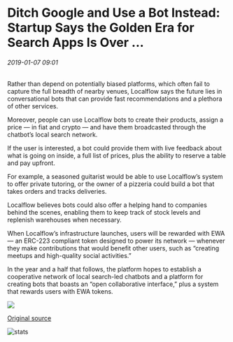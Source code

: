 # Ditch Google and Use a Bot Instead: Startup Says the Golden Era for Search Apps Is Over ...

###### 2019-01-07 09:01

Rather than depend on potentially biased platforms, which often fail to capture the full breadth of nearby venues, Localflow says the future lies in conversational bots that can provide fast recommendations and a plethora of other services.

Moreover, people can use Localflow bots to create their products, assign a price — in fiat and crypto — and have them broadcasted through the chatbot’s local search network.

If the user is interested, a bot could provide them with live feedback about what is going on inside, a full list of prices, plus the ability to reserve a table and pay upfront.

For example, a seasoned guitarist would be able to use Localflow’s system to offer private tutoring, or the owner of a pizzeria could build a bot that takes orders and tracks deliveries.

Localflow believes bots could also offer a helping hand to companies behind the scenes, enabling them to keep track of stock levels and replenish warehouses when necessary.

When Localflow’s infrastructure launches, users will be rewarded with EWA — an ERC-223 compliant token designed to power its network — whenever they make contributions that would benefit other users, such as “creating meetups and high-quality social activities.”

In the year and a half that follows, the platform hopes to establish a cooperative network of local search-led chatbots and a platform for creating bots that boasts an “open collaborative interface,” plus a system that rewards users with EWA tokens.

![](https://s3.cointelegraph.com/storage/uploads/view/962723b46f3173fca9bacff59bd37c9c.jpg)

[Original source](https://cointelegraph.com/news/ditch-google-and-use-a-bot-instead-startup-says-the-golden-era-for-search-apps-is-over)

![stats](https://c.statcounter.com/11760860/0/a89fa40b/1/ "stats")